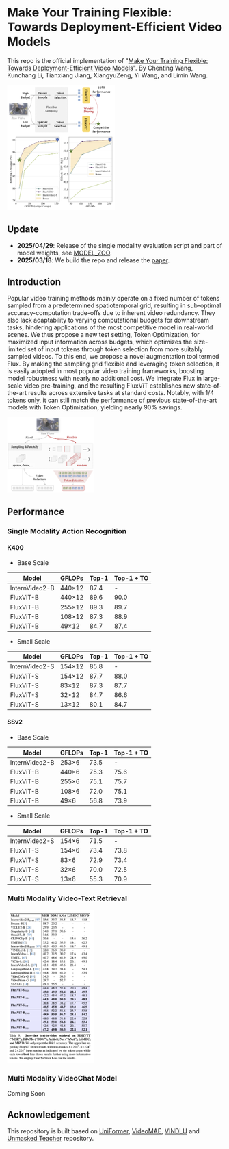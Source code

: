 # Make Your Training Flexible: Towards Deployment-Efficient Video Models

This repo is the official implementation of "[Make Your Training Flexible: Towards Deployment-Efficient Video Models](https://arxiv.org/abs/2503.14237)". By Chenting Wang, Kunchang Li, Tianxiang Jiang, XiangyuZeng, Yi Wang, and Limin Wang.

<img src="./figs/teaser.png" alt="teaser" width="50%"/>
 
## Update

- **2025/04/29**: Release of the single modality evaluation script and part of model weights, see [MODEL_ZOO](./single_modality/MODEL_ZOO.md).
- **2025/03/18**: We build the repo and release the [paper](https://arxiv.org/abs/2503.14237).

## Introduction

Popular video training methods mainly operate on a fixed number of tokens sampled from a predetermined spatiotemporal grid, resulting in sub-optimal accuracy-computation trade-offs due to inherent video redundancy. They also lack adaptability to varying computational budgets for downstream tasks, hindering applications of the most competitive model in real-world scenes. We thus propose a new test setting, Token Optimization, for maximized input information across budgets, which optimizes the size-limited set of input tokens through token selection from more suitably sampled videos. To this end, we propose a novel augmentation tool termed Flux. By making the sampling grid flexible and leveraging token selection, it is easily adopted in most popular video training frameworks, boosting model robustness with nearly no additional cost. We integrate Flux in large-scale video pre-training, and the resulting FluxViT establishes new state-of-the-art results across extensive tasks at standard costs. Notably, with 1/4 tokens only, it can still match the performance of previous state-of-the-art models with Token Optimization, yielding nearly 90\% savings.

<img src="./figs/main.png" alt="Sampling Strategy" width="40%"/>

## Performance

### Single Modality Action Recognition

#### K400

- Base Scale

| **Model**        | **GFLOPs**       | **Top-1** | **Top-1 + TO** |
|------------------|------------------|-----------|----------------|
| InternVideo2-B   | 440×12           | 87.4      |      -         |
| FluxViT-B        | 440×12           | 89.6      |      90.0      |
| FluxViT-B        | 255×12           | 89.3      |      89.7      |
| FluxViT-B        | 108×12           | 87.3      |      88.9      |
| FluxViT-B        | 49×12            | 84.7      |      87.4      |

- Small Scale

| **Model**        | **GFLOPs**       | **Top-1** | **Top-1 + TO** |
|------------------|------------------|-----------|----------------|
| InternVideo2-S   | 154×12           | 85.8      |       -        |
| FluxViT-S        | 154×12           | 87.7      |      88.0      |
| FluxViT-S        | 83×12            | 87.3      |      87.7      |
| FluxViT-S        | 32×12            | 84.7      |      86.6      |
| FluxViT-S        | 13×12            | 80.1      |      84.7      |

#### SSv2

- Base Scale

| **Model**        | **GFLOPs**      | **Top-1** | **Top-1 + TO** |
|------------------|-----------------|-----------|----------------|
| InternVideo2-B   | 253×6           | 73.5      |      -         |
| FluxViT-B        | 440×6           | 75.3      |      75.6      |
| FluxViT-B        | 255×6           | 75.1      |      75.7      |
| FluxViT-B        | 108×6           | 72.0      |      75.1      |
| FluxViT-B        | 49×6            | 56.8      |      73.9      |

- Small Scale

| **Model**        | **GFLOPs**      | **Top-1** | **Top-1 + TO** |
|------------------|-----------------|-----------|----------------|
| InternVideo2-S   | 154×6           | 71.5      |       -        |
| FluxViT-S        | 154×6           | 73.4      |      73.8      |
| FluxViT-S        | 83×6            | 72.9      |      73.4      |
| FluxViT-S        | 32×6            | 70.0      |      72.5      |
| FluxViT-S        | 13×6            | 55.3      |      70.9      |

### Multi Modality Video-Text Retrieval

<img src="./figs/zs_vt_retrieval.png" alt="zs_vt_retrieval" width="40%"/>

### Multi Modality VideoChat Model

Coming Soon

## Acknowledgement

This repository is built based on [UniFormer](https://github.com/Sense-X/UniFormer), [VideoMAE](https://github.com/MCG-NJU/VideoMAE), [VINDLU](https://github.com/klauscc/VindLU) and [Unmasked Teacher](https://github.com/OpenGVLab/unmasked_teacher/) repository. 

